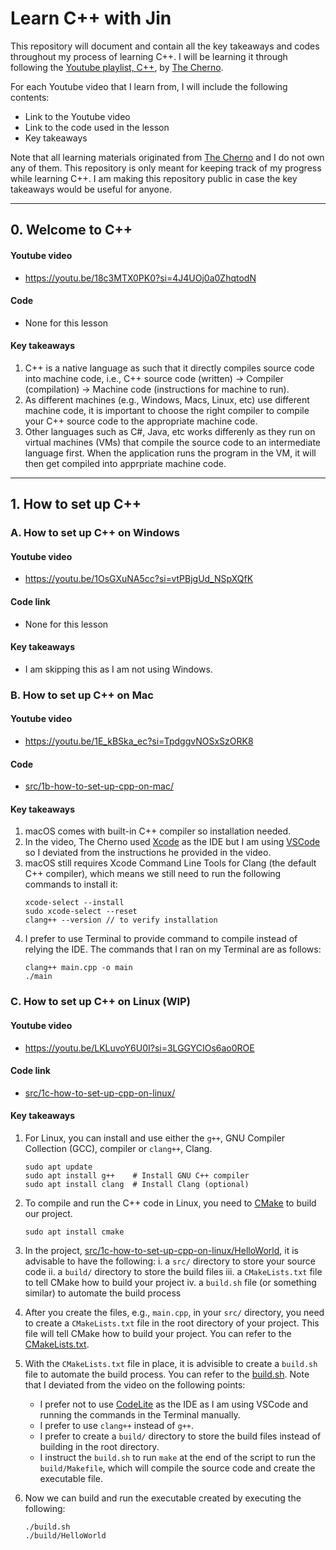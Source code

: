 # Learn C++ with Jin

This repository will document and contain all the key takeaways and codes throughout my process of learning C++.
I will be learning it through following the [Youtube playlist, C++](https://youtube.com/playlist?list=PLlrATfBNZ98dudnM48yfGUldqGD0S4FFb&si=eAUec1IBcU8OovFy), by [The Cherno](https://www.youtube.com/channel/UCQ-W1KE9EYfdxhL6S4twUNw).

For each Youtube video that I learn from, I will include the following contents:
- Link to the Youtube video
- Link to the code used in the lesson
- Key takeaways

Note that all learning materials originated from [The Cherno](https://www.youtube.com/channel/UCQ-W1KE9EYfdxhL6S4twUNw) and I do not own any of them.
This repository is only meant for keeping track of my progress while learning C++.
I am making this repository public in case the key takeaways would be useful for anyone.

---
## 0. Welcome to C++

#### Youtube video

- https://youtu.be/18c3MTX0PK0?si=4J4UOj0a0ZhqtodN

#### Code

- None for this lesson

#### Key takeaways

1. C++ is a native language as such that it directly compiles source code into machine code, i.e., C++ source code (written) -> Compiler (compilation) -> Machine code (instructions for machine to run).
2. As different machines (e.g., Windows, Macs, Linux, etc) use different machine code, it is important to choose the right compiler to compile your C++ source code to the appropriate machine code.
3. Other languages such as C#, Java, etc works differenly as they run on virtual machines (VMs) that compile the source code to an intermediate language first. When the application runs the program in the VM, it will then get compiled into apprpriate machine code.

---
## 1. How to set up C++

### A. How to set up C++ on Windows

#### Youtube video

- https://youtu.be/1OsGXuNA5cc?si=vtPBjgUd_NSpXQfK

#### Code link

- None for this lesson

#### Key takeaways

- I am skipping this as I am not using Windows.

### B. How to set up C++ on Mac

#### Youtube video

- https://youtu.be/1E_kBSka_ec?si=TpdggvNOSxSzORK8

#### Code

- [src/1b-how-to-set-up-cpp-on-mac/](src/1b-how-to-set-up-cpp-on-mac/)

#### Key takeaways

1. macOS comes with built-in C++ compiler so installation needed.
2. In the video, The Cherno used [Xcode](https://developer.apple.com/xcode/) as the IDE but
I am using [VSCode](https://code.visualstudio.com/) so I deviated from the instructions he 
provided in the video.
3. macOS still requires Xcode Command Line Tools for Clang (the default C++ compiler), which
means we still need to run the following commands to install it:
    ```
    xcode-select --install
    sudo xcode-select --reset
    clang++ --version // to verify installation
    ```
4. I prefer to use Terminal to provide command to compile instead of relying
the IDE. The commands that I ran on my Terminal are as follows:
    ```
    clang++ main.cpp -o main
    ./main
    ```

### C. How to set up C++ on Linux (WIP)

#### Youtube video 

- https://youtu.be/LKLuvoY6U0I?si=3LGGYCIOs6ao0ROE

#### Code link

- [src/1c-how-to-set-up-cpp-on-linux/](src/1c-how-to-set-up-cpp-on-linux/)

#### Key takeaways

1. For Linux, you can install and use either the `g++`, GNU Compiler Collection (GCC), compiler 
or `clang++`, Clang.
    ```
    sudo apt update
    sudo apt install g++    # Install GNU C++ compiler
    sudo apt install clang  # Install Clang (optional)
    ```

2. To compile and run the C++ code in Linux, you need to [CMake](https://cmake.org/) to build our project.
    ```
    sudo apt install cmake
    ```

3. In the project, [src/1c-how-to-set-up-cpp-on-linux/HelloWorld](src/1c-how-to-set-up-cpp-on-linux/HelloWorld), 
it is advisable to have the following:
    i. a `src/` directory to store your source code
    ii. a `build/` directory to store the build files
    iii. a `CMakeLists.txt` file to tell CMake how to build your project
    iv. a `build.sh` file (or something similar) to automate the build process 

4. After you create the files, e.g., `main.cpp`, in your `src/` directory, you need to create a 
`CMakeLists.txt` file in the root directory of your project. This file will tell CMake how to build
your project. You can refer to the [CMakeLists.txt](src/1c-how-to-set-up-cpp-on-linux/CMakeLists.txt).

5. With the `CMakeLists.txt` file in place, it is advisible to create a `build.sh` file to automate
the build process. You can refer to the [build.sh](src/1c-how-to-set-up-cpp-on-linux/build.sh).
Note that I deviated from the video on the following points:
    - I prefer not to use [CodeLite](https://codelite.org/) as the IDE as I am using VSCode and
    running the commands in the Terminal manually.
    - I prefer to use `clang++` instead of `g++`.
    - I prefer to create a `build/` directory to store the build files instead of building 
    in the root directory.
    - I instruct the `build.sh` to run `make` at the end of the script to run the `build/Makefile`,
    which will compile the source code and create the executable file.

6. Now we can build and run the executable created by executing the following:
    ```
    ./build.sh
    ./build/HelloWorld
    ```
